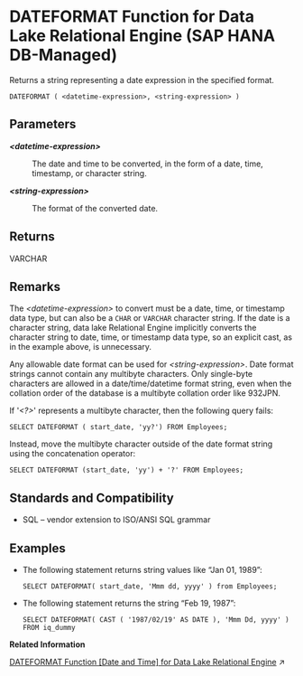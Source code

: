 <!-- loiod8071cc3053447a9bd6d90807082d61a -->

# DATEFORMAT Function for Data Lake Relational Engine \(SAP HANA DB-Managed\)

Returns a string representing a date expression in the specified format.



```
DATEFORMAT ( <datetime-expression>, <string-expression> )
```



<a name="loiod8071cc3053447a9bd6d90807082d61a__section_bk1_g2m_srb"/>

## Parameters


<dl>
<dt><b>

*<datetime-expression\>*

</b></dt>
<dd>

The date and time to be converted, in the form of a date, time, timestamp, or character string.



</dd><dt><b>

*<string-expression\>*

</b></dt>
<dd>

The format of the converted date.



</dd>
</dl>



<a name="loiod8071cc3053447a9bd6d90807082d61a__section_vx4_g2m_srb"/>

## Returns

VARCHAR



<a name="loiod8071cc3053447a9bd6d90807082d61a__section_jt2_h2m_srb"/>

## Remarks

The *<datetime-expression\>* to convert must be a date, time, or timestamp data type, but can also be a `CHAR` or `VARCHAR` character string. If the date is a character string, data lake Relational Engine implicitly converts the character string to date, time, or timestamp data type, so an explicit cast, as in the example above, is unnecessary.

Any allowable date format can be used for *<string-expression\>*. Date format strings cannot contain any multibyte characters. Only single-byte characters are allowed in a date/time/datetime format string, even when the collation order of the database is a multibyte collation order like 932JPN.

If '*<?\>*' represents a multibyte character, then the following query fails:

```
SELECT DATEFORMAT ( start_date, 'yy?') FROM Employees;
```

Instead, move the multibyte character outside of the date format string using the concatenation operator:

```
SELECT DATEFORMAT (start_date, 'yy') + '?' FROM Employees;
```



<a name="loiod8071cc3053447a9bd6d90807082d61a__section_q1f_32m_srb"/>

## Standards and Compatibility

-   SQL – vendor extension to ISO/ANSI SQL grammar



<a name="loiod8071cc3053447a9bd6d90807082d61a__section_fmr_32m_srb"/>

## Examples

-   The following statement returns string values like “Jan 01, 1989”:

    ```
    SELECT DATEFORMAT( start_date, 'Mmm dd, yyyy' ) from Employees;
    ```

-   The following statement returns the string “Feb 19, 1987”:

    ```
    SELECT DATEFORMAT( CAST ( '1987/02/19' AS DATE ), 'Mmm Dd, yyyy' ) FROM iq_dummy
    ```


**Related Information**  


[DATEFORMAT Function [Date and Time] for Data Lake Relational Engine](https://help.sap.com/viewer/19b3964099384f178ad08f2d348232a9/2023_1_QRC/en-US/a546abe884f21015bc048c3994136804.html "Returns a string representing a date expression in the specified format.") :arrow_upper_right:

